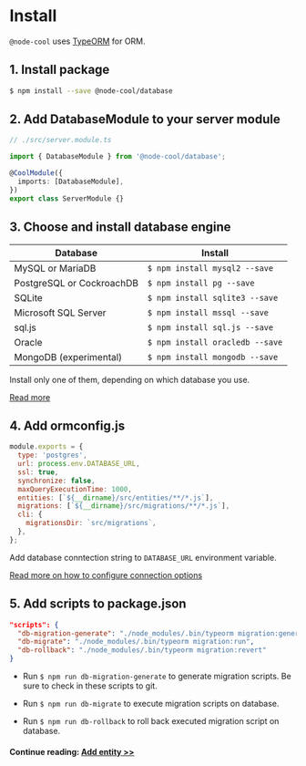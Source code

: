 # Install

`@node-cool` uses [TypeORM](https://typeorm.io/) for ORM.

## 1. Install package

```bash
$ npm install --save @node-cool/database
```

## 2. Add DatabaseModule to your server module

```typescript
// ./src/server.module.ts

import { DatabaseModule } from '@node-cool/database';

@CoolModule({
  imports: [DatabaseModule],
})
export class ServerModule {}
```

## 3. Choose and install database engine

| Database                  | Install                         |
| ------------------------- | ------------------------------- |
| MySQL or MariaDB          | `$ npm install mysql2 --save`   |
| PostgreSQL or CockroachDB | `$ npm install pg --save`       |
| SQLite                    | `$ npm install sqlite3 --save`  |
| Microsoft SQL Server      | `$ npm install mssql --save`    |
| sql.js                    | `$ npm install sql.js --save`   |
| Oracle                    | `$ npm install oracledb --save` |
| MongoDB (experimental)    | `$ npm install mongodb --save`  |

Install only one of them, depending on which database you use.

[Read more](https://typeorm.io/#/connection-options)

## 4. Add ormconfig.js

```javascript
module.exports = {
  type: 'postgres',
  url: process.env.DATABASE_URL,
  ssl: true,
  synchronize: false,
  maxQueryExecutionTime: 1000,
  entities: [`${__dirname}/src/entities/**/*.js`],
  migrations: [`${__dirname}/src/migrations/**/*.js`],
  cli: {
    migrationsDir: `src/migrations`,
  },
};
```

Add database conntection string to `DATABASE_URL` environment variable.

[Read more on how to configure connection options](https://typeorm.io/#/connection-options)

## 5. Add scripts to package.json

```json
"scripts": {
  "db-migration-generate": "./node_modules/.bin/typeorm migration:generate -n Change",
  "db-migrate": "./node_modules/.bin/typeorm migration:run",
  "db-rollback": "./node_modules/.bin/typeorm migration:revert"
}
```

- Run `$ npm run db-migration-generate` to generate migration scripts. Be sure to check in these scripts to git.

- Run `$ npm run db-migrate` to execute migration scripts on database.

- Run `$ npm run db-rollback` to roll back executed migration script on database.

#### Continue reading: [ Add entity >>](/database/entities.md) <!-- {docsify-ignore} -->
